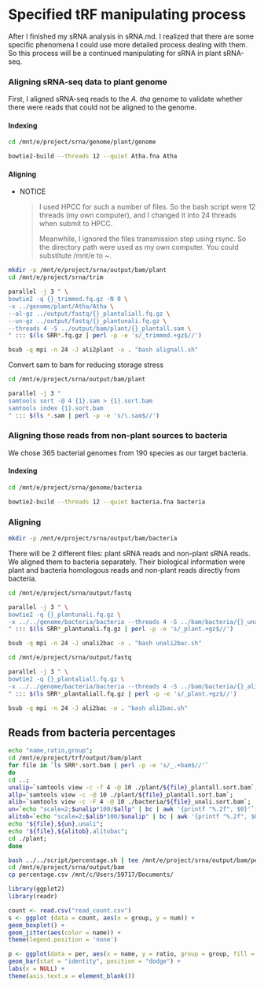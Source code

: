 # Specified tRF manipulating process

After I finished my sRNA analysis in sRNA.md. I realized that there are some specific phenomena I could use more detailed process dealing with them. So this process will be a continued manipulating for sRNA in plant sRNA-seq.

###  Aligning sRNA-seq data to plant genome

First, I aligned sRNA-seq reads to the *A. tha* genome to validate whether there were reads that could not be aligned to the genome.

#### Indexing

```bash
cd /mnt/e/project/srna/genome/plant/genome

bowtie2-build --threads 12 --quiet Atha.fna Atha
```

#### Aligning

* NOTICE

	> I used HPCC for such a number of files. So the bash script were 12 threads (my own computer), and I changed it into 24 threads when submit to  HPCC.
	>
	> Meanwhile, I ignored the files transmission step using rsync. So the directory path were used as my own computer. You could substitute /mnt/e to ~.

```bash
mkdir -p /mnt/e/project/srna/output/bam/plant
cd /mnt/e/project/srna/trim
```

```bash
parallel -j 3 " \
bowtie2 -q {}_trimmed.fq.gz -N 0 \
-x ../genome/plant/Atha/Atha \
--al-gz ../output/fastq/{}_plantaliall.fq.gz \
--un-gz ../output/fastq/{}_plantunali.fq.gz \
--threads 4 -S ../output/bam/plant/{}_plantall.sam \
" ::: $(ls SRR*.fq.gz | perl -p -e 's/_trimmed.+gz$//')
```

```bash
bsub -q mpi -n 24 -J ali2plant -o . "bash alignall.sh"
```

Convert sam to bam for reducing storage stress

```bash
cd /mnt/e/project/srna/output/bam/plant

parallel -j 3 " 
samtools sort -@ 4 {1}.sam > {1}.sort.bam 
samtools index {1}.sort.bam 
" ::: $(ls *.sam | perl -p -e 's/\.sam$//')
```

### Aligning those reads from non-plant sources to bacteria

We chose 365 bacterial genomes from 190 species as our target bacteria.

####  Indexing

```bash
cd /mnt/e/project/srna/genome/bacteria

bowtie2-build --threads 12 --quiet bacteria.fna bacteria
```

### Aligning

```bash
mkdir -p /mnt/e/project/srna/output/bam/bacteria
```

There will be 2 different files: plant sRNA reads and non-plant sRNA reads. We aligned them to bacteria separately. Their biological information were plant and bacteria homologous reads and non-plant reads directly from bacteria.

```bash
cd /mnt/e/project/srna/output/fastq

parallel -j 3 " \
bowtie2 -q {}_plantunali.fq.gz \
-x ../../genome/bacteria/bacteria --threads 4 -S ../bam/bacteria/{}_unali.sam \
" ::: $(ls SRR*_plantunali.fq.gz | perl -p -e 's/_plant.+gz$//')
```

```bash
bsub -q mpi -n 24 -J unali2bac -o . "bash unali2bac.sh"
```

```bash
cd /mnt/e/project/srna/output/fastq

parallel -j 3 " \
bowtie2 -q {}_plantaliall.fq.gz \
-x ../../genome/bacteria/bacteria --threads 4 -S ../bam/bacteria/{}_ali.sam \
" ::: $(ls SRR*_plantaliall.fq.gz | perl -p -e 's/_plant.+gz$//')
```

```bash
bsub -q mpi -n 24 -J ali2bac -o . "bash ali2bac.sh"
```



## Reads from bacteria percentages

```bash
echo "name,ratio,group";
cd /mnt/e/project/trf/output/bam/plant
for file in `ls SRR*.sort.bam | perl -p -e 's/_.+bam$//'`
do
cd ..;
unalip=`samtools view -c -f 4 -@ 10 ./plant/${file}_plantall.sort.bam`;
allp=`samtools view -c -@ 10 ./plant/${file}_plantall.sort.bam`;
alib=`samtools view -c -F 4 -@ 10 ./bacteria/${file}_unali.sort.bam`;
un=`echo "scale=2;$unalip*100/$allp" | bc | awk '{printf "%.2f", $0}'`;
alitob=`echo "scale=2;$alib*100/$unalip" | bc | awk '{printf "%.2f", $0}'`;
echo "${file},${un},unali";
echo "${file},${alitob},alitobac";
cd ./plant;
done
```

```bash
bash ../../script/percentage.sh | tee /mnt/e/project/srna/output/bam/percentage.csv
cd /mnt/e/project/srna/output/bam
cp percentage.csv /mnt/c/Users/59717/Documents/
```



```R
library(ggplot2)
library(readr)

count <- read.csv("read_count.csv")
s <- ggplot (data = count, aes(x = group, y = num)) +
geom_boxplot() + 
geom_jitter(aes(color = name)) +
theme(legend.position = 'none')

p <- ggplot(data = per, aes(x = name, y = ratio, group = group, fill = group)) +
geom_bar(stat = "identity", position = "dodge") +
labs(x = NULL) +
theme(axis.text.x = element_blank())
```


